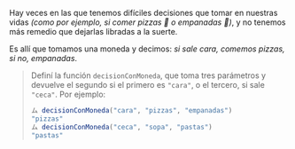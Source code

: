 Hay veces en las que tenemos difíciles decisiones que tomar en nuestras vidas _(como por ejemplo, si comer pizzas :pizza: o empanadas  :dumpling:)_, y no tenemos más remedio que dejarlas libradas a la suerte.

Es allí que tomamos una moneda y decimos: _si sale cara, comemos pizzas, si no, empanadas_.

> Definí la función `decisionConMoneda`, que toma tres parámetros y devuelve el segundo si el primero es `"cara"`, o el tercero, si sale `"ceca"`. Por ejemplo:
>
> ```javascript
> ム decisionConMoneda("cara", "pizzas", "empanadas")
> "pizzas"
> ム decisionConMoneda("ceca", "sopa", "pastas")
> "pastas"
> ```
